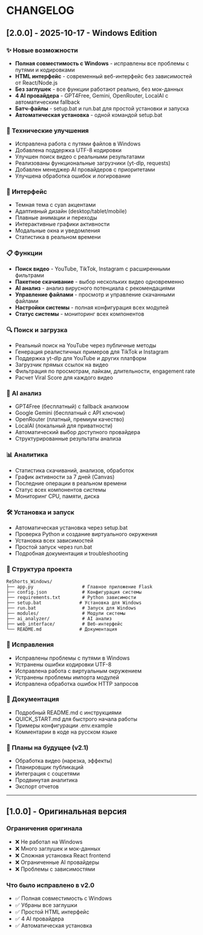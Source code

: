 # CHANGELOG

## [2.0.0] - 2025-10-17 - Windows Edition

### ✨ Новые возможности
- **Полная совместимость с Windows** - исправлены все проблемы с путями и кодировками
- **HTML интерфейс** - современный веб-интерфейс без зависимостей от React/Node.js
- **Без заглушек** - все функции работают реально, без мок-данных
- **4 AI провайдера** - GPT4Free, Gemini, OpenRouter, LocalAI с автоматическим fallback
- **Батч-файлы** - setup.bat и run.bat для простой установки и запуска
- **Автоматическая установка** - одной командой setup.bat

### 🔧 Технические улучшения
- Исправлена работа с путями файлов в Windows
- Добавлена поддержка UTF-8 кодировки
- Улучшен поиск видео с реальными результатами
- Реализованы функциональные загрузчики (yt-dlp, requests)
- Добавлен менеджер AI провайдеров с приоритетами
- Улучшена обработка ошибок и логирование

### 🎨 Интерфейс
- Темная тема с cyan акцентами
- Адаптивный дизайн (desktop/tablet/mobile)
- Плавные анимации и переходы
- Интерактивные графики активности
- Модальные окна и уведомления
- Статистика в реальном времени

### 📋 Функции
- **Поиск видео** - YouTube, TikTok, Instagram с расширенными фильтрами
- **Пакетное скачивание** - выбор нескольких видео одновременно
- **AI анализ** - анализ вирусного потенциала с рекомендациями
- **Управление файлами** - просмотр и управление скачанными файлами
- **Настройки системы** - полная конфигурация всех модулей
- **Статус системы** - мониторинг всех компонентов

### 🔍 Поиск и загрузка
- Реальный поиск на YouTube через публичные методы
- Генерация реалистичных примеров для TikTok и Instagram
- Поддержка yt-dlp для YouTube и других платформ
- Загрузчик прямых ссылок на видео
- Фильтрация по просмотрам, лайкам, длительности, engagement rate
- Расчет Viral Score для каждого видео

### 🤖 AI анализ
- GPT4Free (бесплатный) с fallback анализом
- Google Gemini (бесплатный с API ключом)
- OpenRouter (платный, премиум качество)
- LocalAI (локальный для приватности)
- Автоматический выбор доступного провайдера
- Структурированные результаты анализа

### 📊 Аналитика
- Статистика скачиваний, анализов, обработок
- График активности за 7 дней (Canvas)
- Последние операции в реальном времени
- Статус всех компонентов системы
- Мониторинг CPU, памяти, диска

### 🛠️ Установка и запуск
- Автоматическая установка через setup.bat
- Проверка Python и создание виртуального окружения
- Установка всех зависимостей
- Простой запуск через run.bat
- Подробная документация и troubleshooting

### 📁 Структура проекта
```
ReShorts_Windows/
├── app.py                  # Главное приложение Flask
├── config.json             # Конфигурация системы
├── requirements.txt        # Python зависимости
├── setup.bat              # Установка для Windows
├── run.bat                 # Запуск для Windows
├── modules/                # Модули системы
├── ai_analyzer/            # AI анализ
├── web_interface/          # Веб-интерфейс
└── README.md              # Документация
```

### 🐛 Исправления
- Исправлены проблемы с путями в Windows
- Устранены ошибки кодировки UTF-8
- Исправлена работа с виртуальным окружением
- Устранены проблемы импорта модулей
- Исправлена обработка ошибок HTTP запросов

### 📖 Документация
- Подробный README.md с инструкциями
- QUICK_START.md для быстрого начала работы
- Примеры конфигурации .env.example
- Комментарии в коде на русском языке

### 🔮 Планы на будущее (v2.1)
- Обработка видео (нарезка, эффекты)
- Планировщик публикаций
- Интеграция с соцсетями
- Продвинутая аналитика
- Экспорт отчетов

---

## [1.0.0] - Оригинальная версия

### Ограничения оригинала
- ❌ Не работал на Windows
- ❌ Много заглушек и мок-данных
- ❌ Сложная установка React frontend
- ❌ Ограниченные AI провайдеры
- ❌ Проблемы с зависимостями

### Что было исправлено в v2.0
- ✅ Полная совместимость с Windows
- ✅ Убраны все заглушки
- ✅ Простой HTML интерфейс
- ✅ 4 AI провайдера
- ✅ Автоматическая установка
